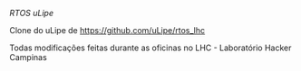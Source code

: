 *RTOS uLipe*

Clone do uLipe de https://github.com/uLipe/rtos_lhc

Todas modificações feitas durante as oficinas no LHC - Laboratório Hacker Campinas
